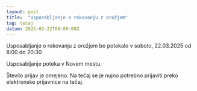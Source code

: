 ```yaml
---
layout: post
title:  "Usposabljanje o rokovanju z orožjem"
tag: tecaj
datum: 2025-03-22T08:00:00Z
---
```


Usposabljanje o rokovanju z orožjem bo potekalo v soboto, 22.03.2025 od 8:00 do 20:30

Usposabljanje poteka v Novem mestu.

Število prijav je omejeno. Na tečaj se je nujno potrebno prijaviti preko elektronske prijavnice na tečaj.

